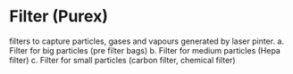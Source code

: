 # Filter (Purex) 

filters to capture particles, gases and vapours generated by laser pinter. a. Filter for big particles (pre filter bags) b. Filter for medium particles (Hepa filter) c. Filter for small particles (carbon filter, chemical filter)